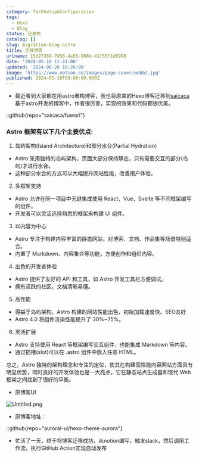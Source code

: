 ```yaml
---
category: TechSetup&Configuration
tags:
  - Hexo
  - Blog
status: 已发布
catalog: []
slug: migration-blog-astro
title: 迁移博客
urlname: 15d27368-7d56-4a55-998d-41f55f1d0998
date: '2024-05-10 11:41:00'
updated: '2024-06-26 18:26:00'
image: 'https://www.notion.so/images/page-cover/webb2.jpg'
published: 2024-05-10T08:00:00.000Z
---
```

- 最近看到大家都在用astro重构博客，我也将原来的Hexo博客迁移到[saicaca](https://github.com/saicaca/fuwari)基于astro开发的博客中，作者很厉害，实现的效果和代码都很优美。

::github{repo="saicaca/fuwari"}


### Astro 框架有以下几个主要优点:



1. 岛屿架构(Island Architecture)和部分水合(Partial Hydration)
- Astro 采用独特的岛屿架构，页面大部分保持静态，只有需要交互的部分(岛屿)才进行水合。
- 这种部分水合的方式可以大幅提升网站性能，改善用户体验。

2. 多框架支持
- Astro 允许在同一项目中无缝集成使用 React、Vue、Svelte 等不同框架编写的组件。
- 开发者可以灵活选择熟悉的框架来构建 UI 组件。

3. 以内容为中心
- Astro 专注于构建内容丰富的静态网站，对博客、文档、作品集等场景特别适合。
- 内置了 Markdown、内容集合等功能，方便创作和组织内容。

4. 出色的开发者体验
- Astro 提供了友好的 API 和工具，如 Astro 开发工具栏方便调试。
- 拥有活跃的社区，文档清晰易懂。

5. 高性能
- 得益于岛屿架构，Astro 构建的网站性能出色，初始加载速度快。SEO友好
- Astro 4.0 将组件渲染性能提升了 30%~75%。

6. 灵活扩展
- Astro 支持使用 React 等框架编写交互组件，也能集成 Markdown 等内容。
- 通过插槽(slot)可以在 .astro 组件中嵌入任意 HTML。

总之，Astro 独特的架构理念和专注的定位，使其在构建高性能内容网站方面具有明显优势，同时良好的开发体验也是一大亮点。它在静态站点生成器和现代 Web 框架之间找到了很好的平衡。

- 原博客UI

![Untitled.png](https://prod-files-secure.s3.us-west-2.amazonaws.com/5d24fe63-e567-4804-86f9-9fdc62e13082/3d59c350-432a-4fb6-a08f-0638fef2026e/Untitled.png?X-Amz-Algorithm=AWS4-HMAC-SHA256&X-Amz-Content-Sha256=UNSIGNED-PAYLOAD&X-Amz-Credential=ASIAZI2LB466SNBEGHS6%2F20250311%2Fus-west-2%2Fs3%2Faws4_request&X-Amz-Date=20250311T053829Z&X-Amz-Expires=3600&X-Amz-Security-Token=IQoJb3JpZ2luX2VjEFUaCXVzLXdlc3QtMiJHMEUCIFkQVAYouxUUmh%2BUADxZNseV4r%2F4WanWPzXtRuIctQAaAiEA0%2BZSsOstqz2SedU8c5lJhvP8xWZA1bsRDSjb7LT0UsMqiAQInv%2F%2F%2F%2F%2F%2F%2F%2F%2F%2FARAAGgw2Mzc0MjMxODM4MDUiDGGk%2BSypX%2F3dKaYZISrcA2S4lxk9AwMbk%2FzCMeJ3gKmowh%2FEDNWDPHUMSYa5CQAtNRjAh2PNeQPiQHe1pwbHJPY1OTF8hQrcY%2BxM%2BgYQBjTHfV8U4fXvaKhf6RMqdzY6P6yapezJ8kirpCgXocJvEn7OkQv7VS3bnLv2UpQUzneXn2%2BMkUPhZR3V4RtR%2FgidbjgK%2BcveuXtc3J0Libg8w7sSVNXr3wfHj%2BtJY%2FHavsSkZsO1kMiF%2FouPb3VcezUwB49ZHSR3nmAsYW9z%2B6vPWKeT9rDyOveJLJ%2BsVDW5ifO7BRDplatE%2BnLaU86m2rPXVOppW9ET4HM94XkvmFOKnjKGtH0ri9DPkASAPkomYnZgERiJXOJNgwKaFLjSc6GY4lLgW9PnzqjA17lYD%2B2iFotcakb0wvMhlpRmRBYCIOKFR9Mdpt7fG1bBSHeDiEkRc%2B%2F6q7See6jNDs4HOajR16cDnaR7RjEB5Kq%2FYphzyY0IEbDoF447Q1OkS8lEHAGpVn6VB7%2FTgWputxnWBOsz3DSf1gqqFC%2FoRTV8P0n5XXgcC6VFN0CdO91W3NiHXQ9LP8PQBgcYIssnbwFRmPOW9t8Pd%2FWQEQNBWuiVCuV8oq5i7NQN7zywj43AHt58%2BxqBNzYq7jkzOAVRJIaaMN%2BNv74GOqUBPnvvBfdivJilavgjhe1C8lL6yj04fcvB3D3bmYQ8eNh8%2BR1THBWc2YUBycQ6y2UFLelAnx7Es6lKu%2BDHAc5Ii12SQVMbbLxVXlIV7JLzuRJzyu5g78DefHjiVwiTsWt2ovmHX0MwraaQTRnPoWvA%2FjNwU8qpC4jM1twX%2FVmDSekZAi5CYO%2FmTiMcHTjocPL%2FdUaFE4ZOIUXsmLQTJibVHg3f20Bi&X-Amz-Signature=c374969c2de92708110c1cc49ec1b88243557d7dae43b15a259fabc71d5d4f55&X-Amz-SignedHeaders=host&x-id=GetObject)

- 原博客地址：

::github{repo="auroral-ui/hexo-theme-aurora"}

- 忙活了一天，终于将博客迁移成功，从notion编写，触发slack，然后调用工作流，执行GitHub Action实现自动发布
